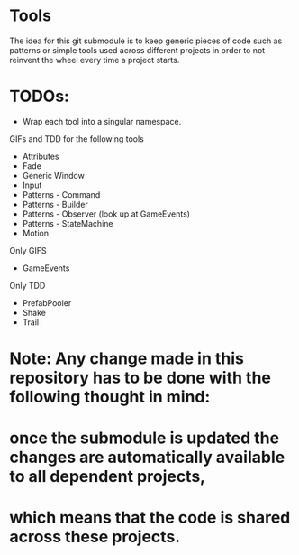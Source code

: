 # Tools

The idea for this git submodule is to keep generic pieces of code such as patterns 
or simple tools used across different projects in order to not reinvent the wheel every time a project starts. 

# TODOs: 

- Wrap each tool into a singular namespace.

GIFs and TDD for the following tools
- Attributes 
- Fade
- Generic Window
- Input
- Patterns - Command
- Patterns - Builder
- Patterns - Observer (look up at GameEvents)
- Patterns - StateMachine
- Motion

Only GIFS
- GameEvents

Only TDD
- PrefabPooler
- Shake
- Trail

# Note: Any change made in this repository has to be done with the following thought in mind: 
# once the submodule is updated the changes are automatically available to all dependent projects, 
# which means that the code is shared across these projects.
